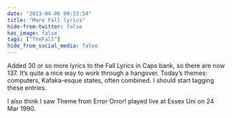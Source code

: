 ```yaml
---
date: "2023-04-06 09:33:54"
title: "More Fall lyrics"
hide-from-twitter: false
has_image: false
tags: ["TheFall"]
hide_from_social_media: false
---
```


Added 30 or so more lyrics to the Fall Lyrics in Caps bank, so there are now 137. It’s quite a nice way to work through a hangover. Today’s themes: computers, Kafaka-esque states, often combined. I should start tagging these entries.

I also think I saw Theme from Error Orror! played live at Essex Uni on 24 Mar 1990.
